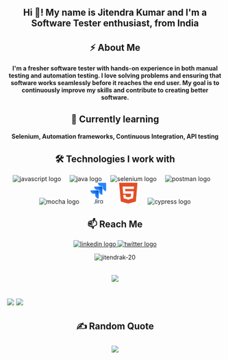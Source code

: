 <h2 align="center">Hi 👋! My name is Jitendra Kumar and I'm a Software Tester enthusiast, from India</h2>

<h2 align="center">⚡ About Me </h2>
<h4 align="center"> I'm a fresher software tester with hands-on experience in both manual testing and automation testing. I love solving problems and ensuring that software works seamlessly before it reaches the end user. My goal is to continuously improve my skills and contribute to creating better software.
</h4>
<h2 align="center">🌱 Currently learning </h2>
 <h4 align="center">Selenium, Automation frameworks, Continuous Integration, API testing </h4>

<h2 align="center">🛠 Technologies I work with </h2>
<div align="center">
  <img src="https://cdn.jsdelivr.net/gh/devicons/devicon/icons/javascript/javascript-original.svg" height="50" alt="javascript logo"  />
  <img width="12" />
  <img src="https://cdn.jsdelivr.net/gh/devicons/devicon/icons/java/java-original.svg" height="50" alt="java logo"  />
  <img width="12" />
  <img src="https://cdn.jsdelivr.net/gh/devicons/devicon/icons/selenium/selenium-original.svg" height="50" alt="selenium logo"  />
  <img width="12" />
  <img src="https://cdn.jsdelivr.net/gh/devicons/devicon/icons/postman/postman-original.svg" height="50" alt="postman logo"  />
  <img width="12" />
  <img src="https://cdn.jsdelivr.net/gh/devicons/devicon/icons/mocha/mocha-original.svg" height="50" alt="mocha logo"  />
 <img width="12" />
  <img src="https://github.com/devicons/devicon/blob/v2.16.0/icons/jira/jira-original-wordmark.svg" height="50" alt="jira logo"  />
   <img width="12" />
  <img src="https://github.com/devicons/devicon/blob/v2.16.0/icons/html5/html5-plain.svg" height="50" alt="html logo"  />
  <img width="12" />
  <img src="https://github.com/cypress-io/cypress-icons/blob/master/src/icons/icon_128x128.png" height="52" alt="cypress logo"  />
 <!--
 <img width="12" />
  <img src="https://cdn.jsdelivr.net/gh/devicons/devicon/icons/css3/css3-original.svg" height="30" alt="css3 logo"  />
  <img width="12" />
  <img src="https://cdn.jsdelivr.net/gh/devicons/devicon/icons/python/python-original.svg" height="30" alt="python logo"  />
  <img width="12" />
  <img src="https://cdn.jsdelivr.net/gh/devicons/devicon/icons/csharp/csharp-original.svg" height="30" alt="csharp logo"  /> -->
</div>

<h2 align="center">📫 Reach Me </h2>
<div align="center">
 <a href="https://www.linkedin.com/in/jk-jitendra-kumar"><img src="https://img.shields.io/static/v1?message=LinkedIn&logo=linkedin&label=&color=0077B5&logoColor=white&labelColor=&style=for-the-badge" height="35" alt="linkedin logo"/> </a>
  <!--
 <a href="https://www.youtube.com"> <img src="https://img.shields.io/static/v1?message=Youtube&logo=youtube&label=&color=FF0000&logoColor=white&labelColor=&style=for-the-badge" height="25" alt="youtube logo" />
 </a> 
  -->
 <a href="https://x.com/itsJitendra_">  <img src="https://img.shields.io/static/v1?message=Twitter&logo=twitter&label=&color=1DA1F2&logoColor=white&labelColor=&style=for-the-badge" height="35" alt="twitter logo"  /> </a>
</div>

<p align="center"> <img src="https://komarev.com/ghpvc/?username=jitendrak-20&label=Profile%20views&color=0e75b6&style=flat" alt="jitendrak-20" /> </p>

<!--
<div align="left">
  <img src="https://img.shields.io/static/v1?message=Youtube&logo=youtube&label=&color=FF0000&logoColor=white&labelColor=&style=for-the-badge" height="35" alt="youtube logo"  />
  <img src="https://img.shields.io/static/v1?message=Instagram&logo=instagram&label=&color=E4405F&logoColor=white&labelColor=&style=for-the-badge" height="35" alt="instagram logo"  />
  <img src="https://img.shields.io/static/v1?message=Twitch&logo=twitch&label=&color=9146FF&logoColor=white&labelColor=&style=for-the-badge" height="35" alt="twitch logo"  />
  <img src="https://img.shields.io/static/v1?message=Discord&logo=discord&label=&color=7289DA&logoColor=white&labelColor=&style=for-the-badge" height="35" alt="discord logo"  />
  <img src="https://img.shields.io/static/v1?message=Gmail&logo=gmail&label=&color=D14836&logoColor=white&labelColor=&style=for-the-badge" height="35" alt="gmail logo"  />
  <img src="https://img.shields.io/static/v1?message=LinkedIn&logo=linkedin&label=&color=0077B5&logoColor=white&labelColor=&style=for-the-badge" height="35" alt="linkedin logo"  />
</div>
-->

###
<!--
<br clear="both">

<img src="https://raw.githubusercontent.com/maurodesouza/maurodesouza/output/snake.svg" alt="Snake animation" />


---------------------------------------------------------------------------------------------------
<div align="center">
  <img height="150" src="https://camo.githubusercontent.com/62da68eb62b1e5f175f7d1f0191dd89a653d7908feb22d37d4a0ab07365d6791/68747470733a2f2f6d656469612e67697068792e636f6d2f6d656469612f4d3967624264396e6244724f5475314d71782f67697068792e676966"  />
</div>
-->
###
<!--

# 💻 Tech Stack:
![JavaScript](https://img.shields.io/badge/javascript-%23323330.svg?style=flat-square&logo=javascript&logoColor=%23F7DF1E) ![Java](https://img.shields.io/badge/java-%23ED8B00.svg?style=flat-square&logo=openjdk&logoColor=white) ![HTML5](https://img.shields.io/badge/html5-%23E34F26.svg?style=flat-square&logo=html5&logoColor=white)
-->
<!--# 📊 GitHub Stats: -->
<h2 align="center">
 
![](https://github-contributor-stats.vercel.app/api?username=jitendrak-20&limit=5&theme=transparent&combine_all_yearly_contributions=true) 
</h2>
<h2 align="left">
 
![](https://github-readme-stats.vercel.app/api?username=jitendrak-20&theme=neon&hide_border=false&include_all_commits=false&count_private=false)
![](https://github-readme-streak-stats.herokuapp.com/?user=jitendrak-20&theme=neon&hide_border=false) </br>

</h2>
 <h2 align="center">✍️ Random Quote

![](https://quotes-github-readme.vercel.app/api?type=horizontal&theme=radical)
</h2>
<!-- <br/>
![](https://github-readme-stats.vercel.app/api/top-langs/?username=jitendrak-20&theme=neon&hide_border=false&include_all_commits=false&count_private=false&layout=compact)
-->
<!--
---
[![](https://visitcount.itsvg.in/api?id=jitendrak-20&icon=9&color=1)](https://visitcount.itsvg.in)
-->
<!-- Proudly created with GPRM ( https://gprm.itsvg.in ) -->


<!--
**Jitendrak-20/Jitendrak-20** is a ✨ _special_ ✨ repository because its `README.md` (this file) appears on your GitHub profile.

Here are some ideas to get you started:

- 🔭 I’m currently working on ...
- 🌱 I’m currently learning ...
- 👯 I’m looking to collaborate on ...
- 🤔 I’m looking for help with ...
- 💬 Ask me about ...
- 📫 How to reach me: ...
- 😄 Pronouns: ...
- ⚡ Fun fact: ...
-->
